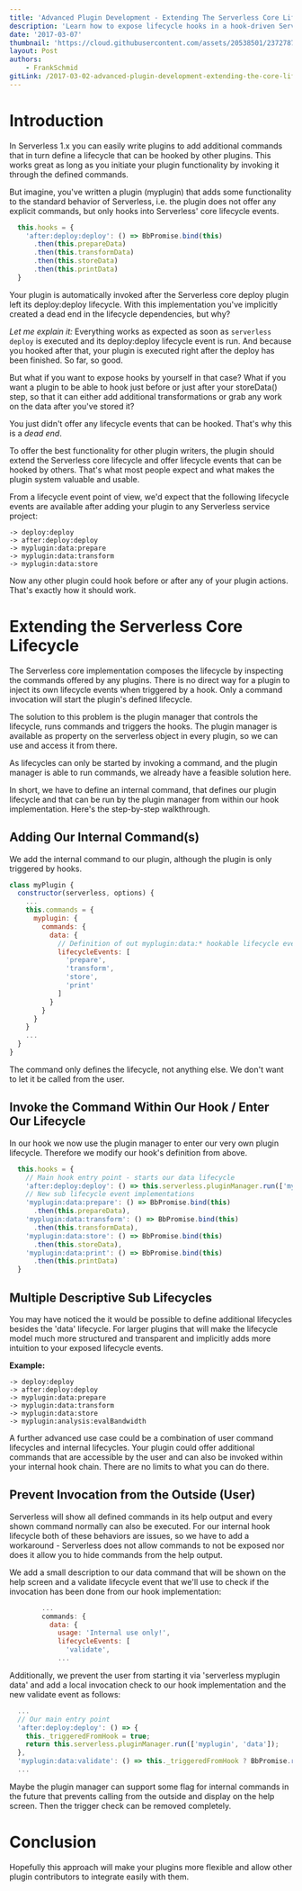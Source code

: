 ```yaml
---
title: 'Advanced Plugin Development - Extending The Serverless Core Lifecycle'
description: 'Learn how to expose lifecycle hooks in a hook-driven Serverless plugin.'
date: '2017-03-07'
thumbnail: 'https://cloud.githubusercontent.com/assets/20538501/23727876/87005e18-041f-11e7-8bb0-cc8fd2c0ad0f.png'
layout: Post
authors:
    - FrankSchmid
gitLink: /2017-03-02-advanced-plugin-development-extending-the-core-lifecycle.md
---
```

# Introduction

In Serverless 1.x you can easily write plugins to add additional commands that in turn define a lifecycle
that can be hooked by other plugins. This works great as long as you initiate your plugin functionality by
invoking it through the defined commands.

But imagine, you've written a plugin (myplugin) that adds some functionality to the standard behavior of Serverless,
i.e. the plugin does not offer any explicit commands, but only hooks into Serverless' core lifecycle events.

```js
  this.hooks = {
    'after:deploy:deploy': () => BbPromise.bind(this)
      .then(this.prepareData)
      .then(this.transformData)
      .then(this.storeData)
      .then(this.printData)
  }
```

Your plugin is automatically invoked after the Serverless core deploy plugin left its deploy:deploy lifecycle.
With this implementation you've implicitly created a dead end in the lifecycle dependencies, but why?

*Let me explain it:* Everything works as expected as soon as `serverless deploy` is executed and its deploy:deploy
lifecycle event is run. And because you hooked after that, your plugin is executed right after the deploy has
been finished. So far, so good.

But what if you want to expose hooks by yourself in that case? What if you want a plugin to be able to hook just before
or just after your storeData() step, so that it can either add additional transformations or grab any work on the data
after you've stored it?

You just didn't offer any lifecycle events that can be hooked. That's why this is a *dead end*.

To offer the best functionality for other plugin writers, the plugin should extend the Serverless core lifecycle
and offer lifecycle events that can be hooked by others. That's what most people expect and what makes the plugin
system valuable and usable.

From a lifecycle event point of view, we'd expect that the following lifecycle events are available after
adding your plugin to any Serverless service project:

```
-> deploy:deploy
-> after:deploy:deploy
-> myplugin:data:prepare
-> myplugin:data:transform
-> myplugin:data:store
```

Now any other plugin could hook before or after any of your plugin actions. That's exactly how it should work.

# Extending the Serverless Core Lifecycle

The Serverless core implementation composes the lifecycle by inspecting the commands offered by any plugins. There is
no direct way for a plugin to inject its own lifecycle events when triggered by a hook. Only a command invocation will
start the plugin's defined lifecycle.

The solution to this problem is the plugin manager that controls the lifecycle, runs commands and triggers the hooks.
The plugin manager is available as property on the serverless object in every plugin, so we can use and access it from there.

As lifecycles can only be started by invoking a command, and the plugin manager is able to run commands, we already have a 
feasible solution here.

In short, we have to define an internal command, that defines our plugin lifecycle and that can be
run by the plugin manager from within our hook implementation. Here's the step-by-step walkthrough.

## Adding Our Internal Command(s)

We add the internal command to our plugin, although the plugin is only triggered by hooks.
```js
class myPlugin {
  constructor(serverless, options) {
    ...
    this.commands = {
      myplugin: {
        commands: {
          data: {
            // Definition of out myplugin:data:* hookable lifecycle events
            lifecycleEvents: [
              'prepare',
              'transform',
              'store',
              'print'
            ]
          }
        }
      }
    }
    ...
  }
}
```
The command only defines the lifecycle, not anything else. We don't want to let it be called from the user.

## Invoke the Command Within Our Hook / Enter Our Lifecycle

In our hook we now use the plugin manager to enter our very own plugin lifecycle. Therefore we modify our hook's
definition from above.

```js
  this.hooks = {
    // Main hook entry point - starts our data lifecycle
    'after:deploy:deploy': () => this.serverless.pluginManager.run(['myplugin', 'data']),
    // New sub lifecycle event implementations
    'myplugin:data:prepare': () => BbPromise.bind(this)
      .then(this.prepareData),
    'myplugin:data:transform': () => BbPromise.bind(this)
      .then(this.transformData),
    'myplugin:data:store': () => BbPromise.bind(this)
      .then(this.storeData),
    'myplugin:data:print': () => BbPromise.bind(this)
      .then(this.printData)
  }
```

## Multiple Descriptive Sub Lifecycles

You may have noticed the it would be possible to define additional lifecycles besides the 'data' lifecycle.
For larger plugins that will make the lifecycle model much more structured and transparent and implicitly adds
more intuition to your exposed lifecycle events.

**Example:**
```
-> deploy:deploy
-> after:deploy:deploy
-> myplugin:data:prepare
-> myplugin:data:transform
-> myplugin:data:store
-> myplugin:analysis:evalBandwidth
```

A further advanced use case could be a combination of user command lifecycles and internal lifecycles. Your plugin
could offer additional commands that are accessible by the user and can also be invoked within your internal
hook chain. There are no limits to what you can do there.

## Prevent Invocation from the Outside (User)

Serverless will show all defined commands in its help output and every shown command normally can also be executed.
For our internal hook lifecycle both of these behaviors are issues, so we have to add a workaround - Serverless does 
not allow commands to not be exposed nor does it allow you to hide commands from the help output.

We add a small description to our data command that will be shown on the help screen and a validate lifecycle event that
we'll use to check if the invocation has been done from our hook implementation:
```js
        ...
        commands: {
          data: {
            usage: 'Internal use only!',
            lifecycleEvents: [
              'validate',
            ...
```

Additionally, we prevent the user from starting it via 'serverless myplugin data' and add a local invocation check to our
hook implementation and the new validate event as follows:

```js
  ...
  // Our main entry point
  'after:deploy:deploy': () => {
    this._triggeredFromHook = true;
    return this.serverless.pluginManager.run(['myplugin', 'data']);
  },
  'myplugin:data:validate': () => this._triggeredFromHook ? BbPromise.resolve() : BbPromise.reject(new Error('Internal use only')),
  ...
```

Maybe the plugin manager can support some flag for internal commands in the future that prevents calling from the outside and 
display on the help screen. Then the trigger check can be removed completely.

# Conclusion

Hopefully this approach will make your plugins more flexible and allow other plugin contributors to integrate easily with them.
